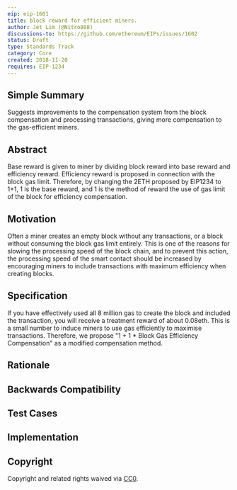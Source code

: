 ```yaml
---
eip: eip-1601
title: block reward for efficient miners.
author: Jet Lim (@Nitro888)
discussions-to: https://github.com/ethereum/EIPs/issues/1602
status: Draft
type: Standards Track
category: Core
created: 2018-11-20
requires: EIP-1234
---
```


## Simple Summary
Suggests improvements to the compensation system from the block compensation and processing transactions, giving more compensation to the gas-efficient miners.

## Abstract
Base reward is given to miner by dividing block reward into base reward and efficiency reward. Efficiency reward is proposed in connection with the block gas limit.
Therefore, by changing the 2ETH proposed by EIP1234 to 1+1, 1 is the base reward, and 1 is the method of reward the use of gas limit of the block for efficiency compensation.

## Motivation
Often a miner creates an empty block without any transactions, or a block without consuming the block gas limit entirely.
This is one of the reasons for slowing the processing speed of the block chain, and to prevent this action, the processing speed of the smart contact should be increased by encouraging miners to include transactions with maximum efficiency when creating blocks.

## Specification
If you have effectively used all 8 million gas to create the block and included the transaction, you will receive a treatment reward of about 0.08eth. This is a small number to induce miners to use gas efficiently to maximise transactions.
Therefore, we propose "1 + 1 * Block Gas Efficiency Compensation" as a modified compensation method.

## Rationale

## Backwards Compatibility

## Test Cases

## Implementation

## Copyright
Copyright and related rights waived via [CC0](https://creativecommons.org/publicdomain/zero/1.0/).
